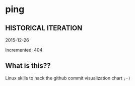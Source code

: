 # ping

## HISTORICAL ITERATION
2015-12-26

Incremented: 404

## What is this?? 
Linux skills to hack the github commit visualization chart `;-)`
